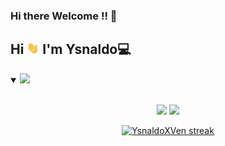 ### Hi there Welcome !! 👋

<!--
**YsnaldoXVen/YsnaldoXVen** is a ✨ _special_ ✨ repository because its `README.md` (this file) appears on your GitHub profile.

Here are some ideas to get you started:

- 🔭 I’m currently working on ...
- 🌱 I’m currently learning ...
- 👯 I’m looking to collaborate on ...
- 🤔 I’m looking for help with ...
- 💬 Ask me about ...
- 📫 How to reach me: ...
- 😄 Pronouns: ...
- ⚡ Fun fact: ...
-->

## Hi <img src="https://raw.githubusercontent.com/ABSphreak/ABSphreak/master/gifs/Hi.gif" width="20px"> I'm Ysnaldo:computer: 
<details open>
 <summary><img src="https://readme-typing-svg.herokuapp.com/?lines=¡Welcome!,This+is+my;Github+Stats%3A"> </summary>  
<br>
<p align = "center">
  <img src = "https://github-readme-stats.vercel.app/api?username=YsnaldoXVen&show_icons=true&count_private=true&theme=react&line_height=27">
  <img src = "https://github-readme-stats.vercel.app/api/top-langs/?username=YsnaldoXVen&theme=react&line_height=25&langs_count=3">
</p>
</details>

<p align="center">
  <a href="https://github.com/Gatc-18/github-readme-streak-stats">
    <img title="🔥 Get streak stats for your profile at git.io/streak-stats" alt="YsnaldoXVen streak" src="http://github-readme-streak-stats.herokuapp.com?user=YsnaldoXVen&theme=react&hide_border=true"/>
  </a>
 <!-- <p align="center">🔥 Get streak stats for your profile at <a href="https://git.io/streak-stats">git.io/streak-stats</a></p> -->
</p>

